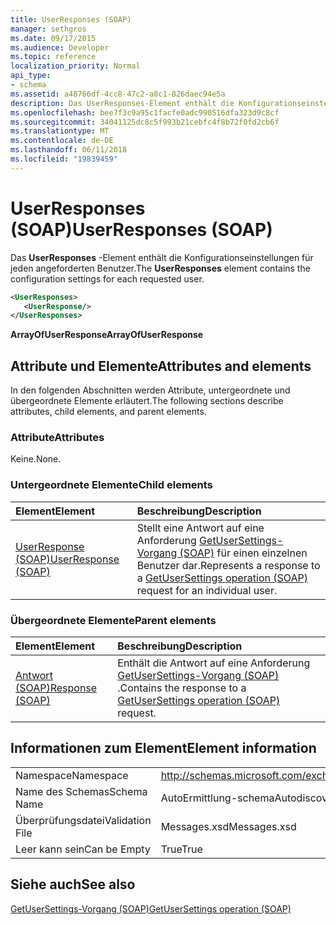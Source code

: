 ```yaml
---
title: UserResponses (SOAP)
manager: sethgros
ms.date: 09/17/2015
ms.audience: Developer
ms.topic: reference
localization_priority: Normal
api_type:
- schema
ms.assetid: a48766df-4cc8-47c2-a8c1-826daec94e5a
description: Das UserResponses-Element enthält die Konfigurationseinstellungen für jeden angeforderten Benutzer.
ms.openlocfilehash: bee7f3c9a95c1facfe0adc990516dfa323d9c8cf
ms.sourcegitcommit: 34041125dc8c5f993b21cebfc4f8b72f0fd2cb6f
ms.translationtype: MT
ms.contentlocale: de-DE
ms.lasthandoff: 06/11/2018
ms.locfileid: "19839459"
---
```

# <a name="userresponses-soap"></a><span data-ttu-id="a3bca-103">UserResponses (SOAP)</span><span class="sxs-lookup"><span data-stu-id="a3bca-103">UserResponses (SOAP)</span></span>

<span data-ttu-id="a3bca-104">Das **UserResponses** -Element enthält die Konfigurationseinstellungen für jeden angeforderten Benutzer.</span><span class="sxs-lookup"><span data-stu-id="a3bca-104">The **UserResponses** element contains the configuration settings for each requested user.</span></span> 
  
```XML
<UserResponses>
   <UserResponse/>
</UserResponses>
```

 <span data-ttu-id="a3bca-105">**ArrayOfUserResponse**</span><span class="sxs-lookup"><span data-stu-id="a3bca-105">**ArrayOfUserResponse**</span></span>
## <a name="attributes-and-elements"></a><span data-ttu-id="a3bca-106">Attribute und Elemente</span><span class="sxs-lookup"><span data-stu-id="a3bca-106">Attributes and elements</span></span>

<span data-ttu-id="a3bca-107">In den folgenden Abschnitten werden Attribute, untergeordnete und übergeordnete Elemente erläutert.</span><span class="sxs-lookup"><span data-stu-id="a3bca-107">The following sections describe attributes, child elements, and parent elements.</span></span>
  
### <a name="attributes"></a><span data-ttu-id="a3bca-108">Attribute</span><span class="sxs-lookup"><span data-stu-id="a3bca-108">Attributes</span></span>

<span data-ttu-id="a3bca-109">Keine.</span><span class="sxs-lookup"><span data-stu-id="a3bca-109">None.</span></span>
  
### <a name="child-elements"></a><span data-ttu-id="a3bca-110">Untergeordnete Elemente</span><span class="sxs-lookup"><span data-stu-id="a3bca-110">Child elements</span></span>

|<span data-ttu-id="a3bca-111">**Element**</span><span class="sxs-lookup"><span data-stu-id="a3bca-111">**Element**</span></span>|<span data-ttu-id="a3bca-112">**Beschreibung**</span><span class="sxs-lookup"><span data-stu-id="a3bca-112">**Description**</span></span>|
|:-----|:-----|
|[<span data-ttu-id="a3bca-113">UserResponse (SOAP)</span><span class="sxs-lookup"><span data-stu-id="a3bca-113">UserResponse (SOAP)</span></span>](userresponse-soap.md) <br/> |<span data-ttu-id="a3bca-114">Stellt eine Antwort auf eine Anforderung [GetUserSettings-Vorgang (SOAP)](getusersettings-operation-soap.md) für einen einzelnen Benutzer dar.</span><span class="sxs-lookup"><span data-stu-id="a3bca-114">Represents a response to a [GetUserSettings operation (SOAP)](getusersettings-operation-soap.md) request for an individual user.</span></span>  <br/> |
   
### <a name="parent-elements"></a><span data-ttu-id="a3bca-115">Übergeordnete Elemente</span><span class="sxs-lookup"><span data-stu-id="a3bca-115">Parent elements</span></span>

|<span data-ttu-id="a3bca-116">**Element**</span><span class="sxs-lookup"><span data-stu-id="a3bca-116">**Element**</span></span>|<span data-ttu-id="a3bca-117">**Beschreibung**</span><span class="sxs-lookup"><span data-stu-id="a3bca-117">**Description**</span></span>|
|:-----|:-----|
|[<span data-ttu-id="a3bca-118">Antwort (SOAP)</span><span class="sxs-lookup"><span data-stu-id="a3bca-118">Response (SOAP)</span></span>](response-soap.md) <br/> |<span data-ttu-id="a3bca-119">Enthält die Antwort auf eine Anforderung [GetUserSettings-Vorgang (SOAP)](getusersettings-operation-soap.md) .</span><span class="sxs-lookup"><span data-stu-id="a3bca-119">Contains the response to a [GetUserSettings operation (SOAP)](getusersettings-operation-soap.md) request.</span></span>  <br/> |
   
## <a name="element-information"></a><span data-ttu-id="a3bca-120">Informationen zum Element</span><span class="sxs-lookup"><span data-stu-id="a3bca-120">Element information</span></span>

|||
|:-----|:-----|
|<span data-ttu-id="a3bca-121">Namespace</span><span class="sxs-lookup"><span data-stu-id="a3bca-121">Namespace</span></span>  <br/> |http://schemas.microsoft.com/exchange/2010/Autodiscover  <br/> |
|<span data-ttu-id="a3bca-122">Name des Schemas</span><span class="sxs-lookup"><span data-stu-id="a3bca-122">Schema Name</span></span>  <br/> |<span data-ttu-id="a3bca-123">AutoErmittlung-schema</span><span class="sxs-lookup"><span data-stu-id="a3bca-123">Autodiscover schema</span></span>  <br/> |
|<span data-ttu-id="a3bca-124">Überprüfungsdatei</span><span class="sxs-lookup"><span data-stu-id="a3bca-124">Validation File</span></span>  <br/> |<span data-ttu-id="a3bca-125">Messages.xsd</span><span class="sxs-lookup"><span data-stu-id="a3bca-125">Messages.xsd</span></span>  <br/> |
|<span data-ttu-id="a3bca-126">Leer kann sein</span><span class="sxs-lookup"><span data-stu-id="a3bca-126">Can be Empty</span></span>  <br/> |<span data-ttu-id="a3bca-127">True</span><span class="sxs-lookup"><span data-stu-id="a3bca-127">True</span></span>  <br/> |
   
## <a name="see-also"></a><span data-ttu-id="a3bca-128">Siehe auch</span><span class="sxs-lookup"><span data-stu-id="a3bca-128">See also</span></span>



[<span data-ttu-id="a3bca-129">GetUserSettings-Vorgang (SOAP)</span><span class="sxs-lookup"><span data-stu-id="a3bca-129">GetUserSettings operation (SOAP)</span></span>](getusersettings-operation-soap.md)

